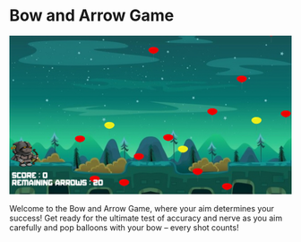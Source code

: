 # Bow and Arrow Game

<img src="https://github.com/Khalaf649/classy-arrows/blob/814df815dad1d3899c229888cb1e45fb95bf0138/Screenshot%202024-04-17%20224726.png">



Welcome to the Bow and Arrow Game, where your aim determines your success! Get ready for the ultimate test of accuracy and nerve as you aim carefully and pop balloons with your bow – every shot counts!
